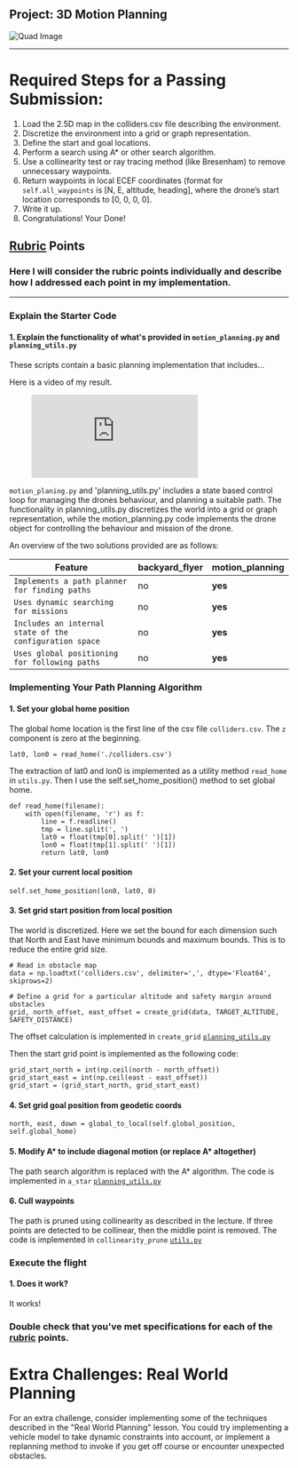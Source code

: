 ## Project: 3D Motion Planning
![Quad Image](./misc/enroute.png)

---


# Required Steps for a Passing Submission:
1. Load the 2.5D map in the colliders.csv file describing the environment.
2. Discretize the environment into a grid or graph representation.
3. Define the start and goal locations.
4. Perform a search using A* or other search algorithm.
5. Use a collinearity test or ray tracing method (like Bresenham) to remove unnecessary waypoints.
6. Return waypoints in local ECEF coordinates (format for `self.all_waypoints` is [N, E, altitude, heading], where the drone’s start location corresponds to [0, 0, 0, 0].
7. Write it up.
8. Congratulations!  Your Done!

## [Rubric](https://review.udacity.com/#!/rubrics/1534/view) Points
### Here I will consider the rubric points individually and describe how I addressed each point in my implementation.  

---
### Explain the Starter Code

#### 1. Explain the functionality of what's provided in `motion_planning.py` and `planning_utils.py`
These scripts contain a basic planning implementation that includes...

Here is a video of my result.
<figure class="video_container">
  <iframe src="https://youtu.be/oQS_rbUXzY8" frameborder="0" allowfullscreen="true"> </iframe>
</figure>

`motion_planing.py` and 'planning_utils.py' includes a state based control loop for managing the drones behaviour, and planning a suitable path. The functionality in planning_utils.py discretizes the world into a grid or graph representation, while the motion_planning.py code implements the drone object for controlling the behaviour and mission of the drone.

An overview of the two solutions provided are as follows:

Feature | backyard_flyer | motion_planning
--- | --- | ---
`Implements a path planner for finding paths` | no | **yes**
`Uses dynamic searching for missions` | no | **yes**
`Includes an internal state of the configuration space` | no | **yes**
`Uses global positioning for following paths` | no | **yes**

### Implementing Your Path Planning Algorithm

#### 1. Set your global home position
The global home location is the first line of the csv file `colliders.csv`. The `z` component is zero at the beginning.

```
lat0, lon0 = read_home('./colliders.csv')
```

The extraction of lat0 and lon0 is implemented as a utility method `read_home` in `utils.py`. Then I use the self.set_home_position() method to set global home.

```
def read_home(filename):
    with open(filename, 'r') as f:
        line = f.readline()
        tmp = line.split(', ')
        lat0 = float(tmp[0].split(' ')[1])
        lon0 = float(tmp[1].split(' ')[1])
        return lat0, lon0
```

#### 2. Set your current local position

```
self.set_home_position(lon0, lat0, 0)
```

#### 3. Set grid start position from local position
The world is discretized. Here we set the bound for each dimension such that North and East have minimum bounds and maximum bounds. This is to reduce the entire grid size.

```
# Read in obstacle map
data = np.loadtxt('colliders.csv', delimiter=',', dtype='Float64', skiprows=2)

# Define a grid for a particular altitude and safety margin around obstacles
grid, north_offset, east_offset = create_grid(data, TARGET_ALTITUDE, SAFETY_DISTANCE)
```

The offset calculation is implemented in `create_grid` [`planning_utils.py`](planning_utils.py#L6)

Then the start grid point is implemented as the following code:

```
grid_start_north = int(np.ceil(north - north_offset))
grid_start_east = int(np.ceil(east - east_offset))
grid_start = (grid_start_north, grid_start_east)
```

#### 4. Set grid goal position from geodetic coords

```
north, east, down = global_to_local(self.global_position, self.global_home)
```

#### 5. Modify A* to include diagonal motion (or replace A* altogether)
The path search algorithm is replaced with the A* algorithm. The code is implemented in `a_star` [`planning_utils.py`](planning_utils.py#L91)

#### 6. Cull waypoints 
The path is pruned using collinearity as described in the lecture. If three points are detected to be collinear, then the middle point is removed. The code is implemented in `collinearity_prune` [`utils.py`](utils.py#L21)


### Execute the flight
#### 1. Does it work?
It works!

### Double check that you've met specifications for each of the [rubric](https://review.udacity.com/#!/rubrics/1534/view) points.
  
# Extra Challenges: Real World Planning

For an extra challenge, consider implementing some of the techniques described in the "Real World Planning" lesson. You could try implementing a vehicle model to take dynamic constraints into account, or implement a replanning method to invoke if you get off course or encounter unexpected obstacles.


